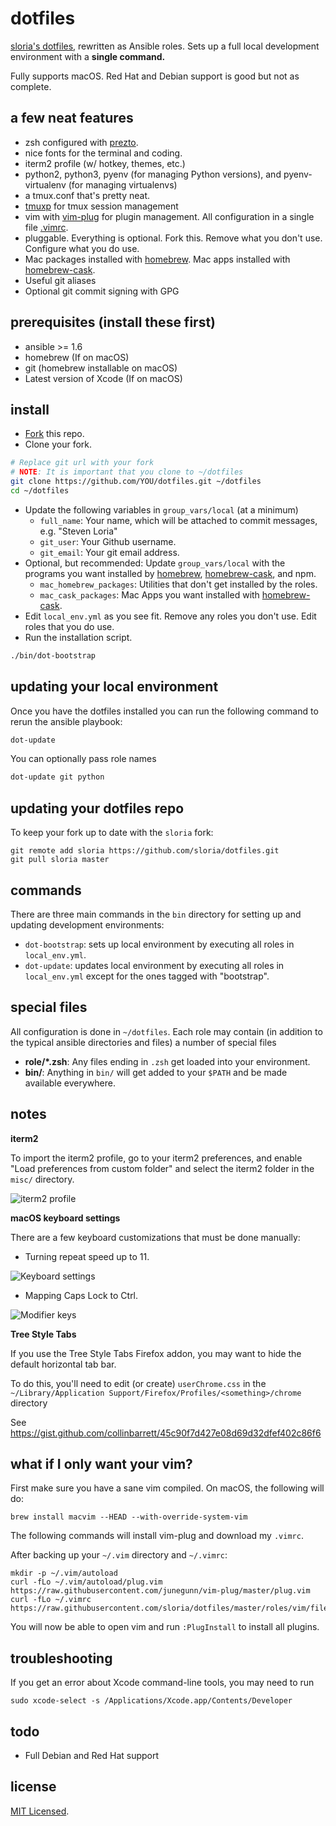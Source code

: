 dotfiles
========

[sloria's dotfiles](https://github.com/sloria/dotfiles-old), rewritten as Ansible roles. Sets up a full local development environment with a **single command.**

Fully supports macOS. Red Hat and Debian support is good but not as complete.

a few neat features
-------------------

- zsh configured with [prezto](https://github.com/sorin-ionescu/prezto).
- nice fonts for the terminal and coding.
- iterm2 profile (w/ hotkey, themes, etc.)
- python2, python3, pyenv (for managing Python versions), and pyenv-virtualenv (for managing virtualenvs)
- a tmux.conf that's pretty neat.
- [tmuxp](https://tmuxp.git-pull.com/en/latest/) for tmux session management
- vim with [vim-plug](https://github.com/junegunn/vim-plug) for plugin management. All configuration in a single file [.vimrc](https://github.com/sloria/dotfiles/blob/master/roles/vim/files/vimrc).
- pluggable. Everything is optional. Fork this. Remove what you don't use. Configure what you do use.
- Mac packages installed with [homebrew][]. Mac apps installed with [homebrew-cask][].
- Useful git aliases
- Optional git commit signing with GPG

prerequisites (install these first)
-----------------------------------

- ansible >= 1.6
- homebrew (If on macOS)
- git (homebrew installable on macOS)
- Latest version of Xcode (If on macOS)

install
-------

- [Fork](https://github.com/sloria/dotfiles/fork) this repo.
- Clone your fork.

```bash
# Replace git url with your fork
# NOTE: It is important that you clone to ~/dotfiles
git clone https://github.com/YOU/dotfiles.git ~/dotfiles
cd ~/dotfiles
```

- Update the following variables in `group_vars/local` (at a minimum)
    - `full_name`: Your name, which will be attached to commit messages, e.g. "Steven Loria"
    - `git_user`: Your Github username.
    - `git_email`: Your git email address.
- Optional, but recommended: Update `group_vars/local` with the programs you want installed by [homebrew][], [homebrew-cask][], and npm.
    - `mac_homebrew_packages`:  Utilities that don't get installed by the roles.
    - `mac_cask_packages`: Mac Apps you want installed with [homebrew-cask][].
- Edit `local_env.yml` as you see fit. Remove any roles you don't use. Edit roles that you do use.
- Run the installation script.

```bash
./bin/dot-bootstrap
```

updating your local environment
-------------------------------

Once you have the dotfiles installed you can run the following command to rerun the ansible playbook:

```bash
dot-update
```

You can optionally pass role names

```bash
dot-update git python
```

updating your dotfiles repo
---------------------------

To keep your fork up to date with the `sloria` fork:

```
git remote add sloria https://github.com/sloria/dotfiles.git
git pull sloria master
```

commands
--------

There are three main commands in the `bin` directory for setting up and updating development environments:

- `dot-bootstrap`: sets up local environment by executing all roles in `local_env.yml`.
- `dot-update`: updates local environment by executing all roles in `local_env.yml` except for the ones tagged with "bootstrap".

special files
-------------

All configuration is done in `~/dotfiles`. Each role may contain (in addition to the typical ansible directories and files) a number of special files

- **role/\*.zsh**: Any files ending in `.zsh` get loaded into your environment.
- **bin/**: Anything in `bin/` will get added to your `$PATH` and be made available everywhere.

notes
-----

**iterm2**

To import the iterm2 profile, go to your iterm2 preferences, and enable "Load preferences from custom folder" and select the iterm2 folder in the `misc/` directory.

![iterm2 profile](https://user-images.githubusercontent.com/2379650/34223487-859f2752-e58d-11e7-8024-9e6af5c1ec4e.png)

**macOS keyboard settings**

There are a few keyboard customizations that must be done manually:

- Turning repeat speed up to 11.

![Keyboard settings](https://user-images.githubusercontent.com/2379650/34223505-91f95072-e58d-11e7-9b36-78aec4203b0d.png "Key repeat settings")


- Mapping Caps Lock to Ctrl.

![Modifier keys](https://user-images.githubusercontent.com/2379650/34223523-a2c8e4e4-e58d-11e7-9532-d74b95d8408a.png)

**Tree Style Tabs**

If you use the Tree Style Tabs Firefox addon, you may want to hide
the default horizontal tab bar.

To do this, you'll need to edit (or create) `userChrome.css` in the `~/Library/Application Support/Firefox/Profiles/<something>/chrome` directory

See https://gist.github.com/collinbarrett/45c90f7d427e08d69d32dfef402c86f6

what if I only want your vim?
-----------------------------

First make sure you have a sane vim compiled. On macOS, the following will do:

```
brew install macvim --HEAD --with-override-system-vim
```

The following commands will install vim-plug and download my `.vimrc`.

After backing up your `~/.vim` directory and `~/.vimrc`:

```
mkdir -p ~/.vim/autoload
curl -fLo ~/.vim/autoload/plug.vim https://raw.githubusercontent.com/junegunn/vim-plug/master/plug.vim
curl -fLo ~/.vimrc https://raw.githubusercontent.com/sloria/dotfiles/master/roles/vim/files/vimrc
```

You will now be able to open vim and run `:PlugInstall` to install all plugins.


troubleshooting
---------------

If you get an error about Xcode command-line tools, you may need to run

```
sudo xcode-select -s /Applications/Xcode.app/Contents/Developer
```

todo
----

- Full Debian and Red Hat support

[homebrew]: http://brew.sh/
[homebrew-cask]: https://github.com/caskroom/homebrew-cask


license
-------

[MIT Licensed](http://sloria.mit-license.org/).
